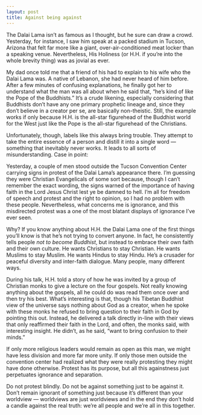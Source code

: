 ```yaml
---
layout: post
title: Against being against
---
```


The Dalai Lama isn’t as famous as I thought, but he sure can draw a crowd. Yesterday, for instance, I saw him speak at a packed stadium in Tucson, Arizona that felt far more like a giant, over-air-conditioned meat locker than a speaking venue. Nevertheless, His Holiness (or H.H. if you’re into the whole brevity thing) was as jovial as ever.

My dad once told me that a friend of his had to explain to his wife who the Dalai Lama was. A native of Lebanon, she had never heard of him before. After a few minutes of confusing explanations, he finally got her to understand what the man was all about when he said that, “he’s kind of like the Pope of the Buddhists.” It’s a crude likening, especially considering that Buddhists don’t have any one primary prophetic lineage and, since they don’t believe in a creator per se, are basically non-theistic. Still, the example works if only because H.H. is the all-star figurehead of the Buddhist world for the West just like the Pope is the all-star figurehead of the Christians.

Unfortunately, though, labels like this always bring trouble. They attempt to take the entire essence of a person and distill it into a single word — something that inevitably never works. It leads to all sorts of misunderstanding. Case in point:

Yesterday, a couple of men stood outside the Tucson Convention Center carrying signs in protest of the Dalai Lama’s appearance there. I’m guessing they were Christian Evangelicals of some sort because, though I can’t remember the exact wording, the signs warned of the importance of having faith in the Lord Jesus Christ lest ye be damned to hell. I’m all for freedom of speech and protest and the right to opinion, so I had no problem with these people. Nevertheless, what concerns me is ignorance, and this misdirected protest was a one of the most blatant displays of ignorance I’ve ever seen.

Why? If you know anything about H.H. the Dalai Lama one of the first things you’ll know is that he’s not trying to convert anyone. In fact, he consistently tells people <em>not to become Buddhist</em>, but instead to embrace their own faith and their own culture. He wants Christians to stay Christian. He wants Muslims to stay Muslim. He wants Hindus to stay Hindu. He’s a crusader for peaceful diversity and inter-faith dialogue. Many people, many different ways.

During his talk, H.H. told a story of how he was invited by a group of Christian monks to give a lecture on the four gospels. Not really knowing anything about the gospels, all he could do was read them once over and then try his best. What’s interesting is that, though his Tibetan Buddhist view of the universe says nothing about God as a creator, when he spoke with these monks he refused to bring question to their faith in God by pointing this out. Instead, he delivered a talk directly in-line with their views that only reaffirmed their faith in the Lord, and often, the monks said, with interesting insight. He didn’t, as he said, “want to bring confusion to their minds.”

If only more religious leaders would remain as open as this man, we might have less division and more far more unity. If only those men outside the convention center had realized what they were really protesting they might have done otherwise. Protest has its purpose, but all this againstness just perpetuates ignorance and separation.

Do not protest blindly. Do not be against something just to be against it. Don’t remain ignorant of something just because it’s different than your worldview — worldviews are just worldviews and in the end they don’t hold a candle against the real truth: we’re all people and we’re all in this together.

